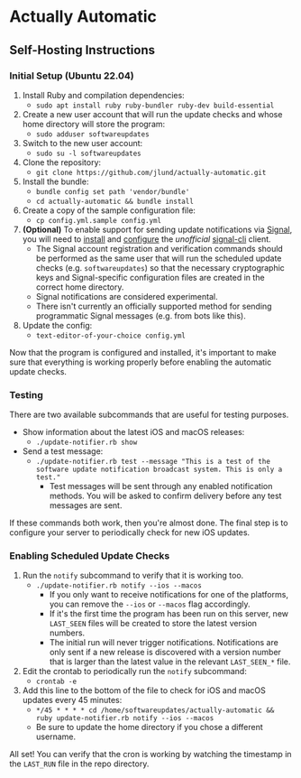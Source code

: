 # Actually Automatic
## Self-Hosting Instructions

### Initial Setup (Ubuntu 22.04)
1. Install Ruby and compilation dependencies:
   * `sudo apt install ruby ruby-bundler ruby-dev build-essential`
2. Create a new user account that will run the update checks and whose home directory will store the program:
   * `sudo adduser softwareupdates`
3. Switch to the new user account:
   * `sudo su -l softwareupdates`
4. Clone the repository:
   * `git clone https://github.com/jlund/actually-automatic.git`
5. Install the bundle:
   * `bundle config set path 'vendor/bundle'`
   * `cd actually-automatic && bundle install`
6. Create a copy of the sample configuration file:
   * `cp config.yml.sample config.yml`
7. **(Optional)** To enable support for sending update notifications via [Signal](https://signal.org/), you will need to [install](https://github.com/AsamK/signal-cli#installation) and [configure](https://github.com/AsamK/signal-cli/wiki/Quickstart#set-up-an-account) the *unofficial* [signal-cli](https://github.com/AsamK/signal-cli) client.
     * The Signal account registration and verification commands should be performed as the same user that will run the scheduled update checks (e.g. `softwareupdates`) so that the necessary cryptographic keys and Signal-specific configuration files are created in the correct home directory.
     * Signal notifications are considered experimental.
     * There isn't currently an officially supported method for sending programmatic Signal messages (e.g. from bots like this).
8. Update the config:
   * `text-editor-of-your-choice config.yml`

Now that the program is configured and installed, it's important to make sure that everything is working properly before enabling the automatic update checks.

### Testing

There are two available subcommands that are useful for testing purposes.

* Show information about the latest iOS and macOS releases:
  * `./update-notifier.rb show`
* Send a test message:
  * `./update-notifier.rb test --message "This is a test of the software update notification broadcast system. This is only a test."`
    * Test messages will be sent through any enabled notification methods. You will be asked to confirm delivery before any test messages are sent.

If these commands both work, then you're almost done. The final step is to configure your server to periodically check for new iOS updates.

### Enabling Scheduled Update Checks

1. Run the `notify` subcommand to verify that it is working too.
   * `./update-notifier.rb notify --ios --macos`
     * If you only want to receive notifications for one of the platforms, you can remove the `--ios` or `--macos` flag accordingly.
     * If it's the first time the program has been run on this server, new `LAST_SEEN` files will be created to store the latest version numbers.
     * The initial run will never trigger notifications. Notifications are only sent if a new release is discovered with a version number that is larger than the latest value in the relevant `LAST_SEEN_*` file.
2. Edit the crontab to periodically run the `notify` subcommand:
   * `crontab -e`
3. Add this line to the bottom of the file to check for iOS and macOS updates every 45 minutes:
   * `*/45 * * * * cd /home/softwareupdates/actually-automatic && ruby update-notifier.rb notify --ios --macos`
   * Be sure to update the home directory if you chose a different username.

All set! You can verify that the cron is working by watching the timestamp in the `LAST_RUN` file in the repo directory.
